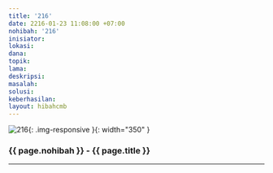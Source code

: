 ```yaml
---
title: '216'
date: 2216-01-23 11:08:00 +07:00
nohibah: '216'
inisiator: 
lokasi: 
dana: 
topik: 
lama: 
deskripsi: 
masalah: 
solusi: 
keberhasilan: 
layout: hibahcmb
---
```


![216](/static/img/hibahcmb/216.png){: .img-responsive }{: width="350" }

### {{ page.nohibah }} - {{ page.title }}

---
